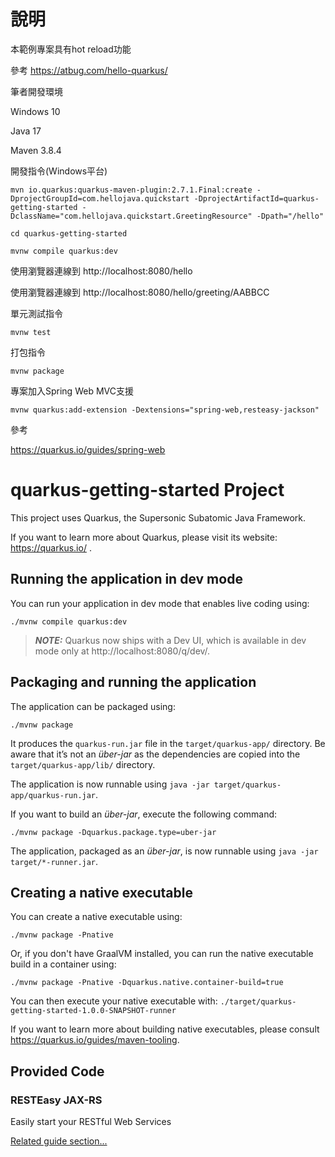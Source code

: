 # 說明
本範例專案具有hot reload功能

參考 https://atbug.com/hello-quarkus/

筆者開發環境

Windows 10

Java 17

Maven 3.8.4


開發指令(Windows平台)
```shell script
mvn io.quarkus:quarkus-maven-plugin:2.7.1.Final:create -DprojectGroupId=com.hellojava.quickstart -DprojectArtifactId=quarkus-getting-started -DclassName="com.hellojava.quickstart.GreetingResource" -Dpath="/hello"
```

```shell script
cd quarkus-getting-started
```

```shell script
mvnw compile quarkus:dev
```
使用瀏覽器連線到 http://localhost:8080/hello

使用瀏覽器連線到 http://localhost:8080/hello/greeting/AABBCC

單元測試指令
```shell script
mvnw test 
```

打包指令
```shell script
mvnw package
```

專案加入Spring Web MVC支援
```shell script
mvnw quarkus:add-extension -Dextensions="spring-web,resteasy-jackson"
```
參考

https://quarkus.io/guides/spring-web

# quarkus-getting-started Project

This project uses Quarkus, the Supersonic Subatomic Java Framework.

If you want to learn more about Quarkus, please visit its website: https://quarkus.io/ .

## Running the application in dev mode

You can run your application in dev mode that enables live coding using:
```shell script
./mvnw compile quarkus:dev
```

> **_NOTE:_**  Quarkus now ships with a Dev UI, which is available in dev mode only at http://localhost:8080/q/dev/.

## Packaging and running the application

The application can be packaged using:
```shell script
./mvnw package
```
It produces the `quarkus-run.jar` file in the `target/quarkus-app/` directory.
Be aware that it’s not an _über-jar_ as the dependencies are copied into the `target/quarkus-app/lib/` directory.

The application is now runnable using `java -jar target/quarkus-app/quarkus-run.jar`.

If you want to build an _über-jar_, execute the following command:
```shell script
./mvnw package -Dquarkus.package.type=uber-jar
```

The application, packaged as an _über-jar_, is now runnable using `java -jar target/*-runner.jar`.

## Creating a native executable

You can create a native executable using: 
```shell script
./mvnw package -Pnative
```

Or, if you don't have GraalVM installed, you can run the native executable build in a container using: 
```shell script
./mvnw package -Pnative -Dquarkus.native.container-build=true
```

You can then execute your native executable with: `./target/quarkus-getting-started-1.0.0-SNAPSHOT-runner`

If you want to learn more about building native executables, please consult https://quarkus.io/guides/maven-tooling.

## Provided Code

### RESTEasy JAX-RS

Easily start your RESTful Web Services

[Related guide section...](https://quarkus.io/guides/getting-started#the-jax-rs-resources)
